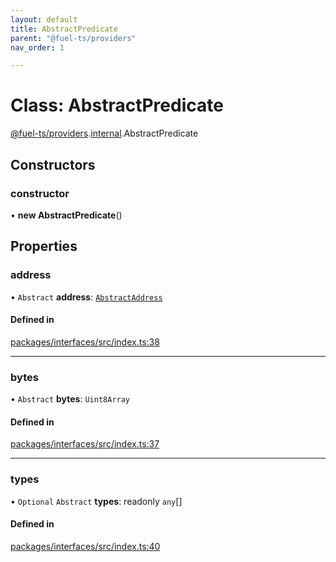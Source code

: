```yaml
---
layout: default
title: AbstractPredicate
parent: "@fuel-ts/providers"
nav_order: 1

---
```


# Class: AbstractPredicate

[@fuel-ts/providers](../index.md).[internal](../namespaces/internal.md).AbstractPredicate

## Constructors

### constructor

• **new AbstractPredicate**()

## Properties

### address

• `Abstract` **address**: [`AbstractAddress`](internal-AbstractAddress.md)

#### Defined in

[packages/interfaces/src/index.ts:38](https://github.com/FuelLabs/fuels-ts/blob/master/packages/interfaces/src/index.ts#L38)

___

### bytes

• `Abstract` **bytes**: `Uint8Array`

#### Defined in

[packages/interfaces/src/index.ts:37](https://github.com/FuelLabs/fuels-ts/blob/master/packages/interfaces/src/index.ts#L37)

___

### types

• `Optional` `Abstract` **types**: readonly `any`[]

#### Defined in

[packages/interfaces/src/index.ts:40](https://github.com/FuelLabs/fuels-ts/blob/master/packages/interfaces/src/index.ts#L40)
